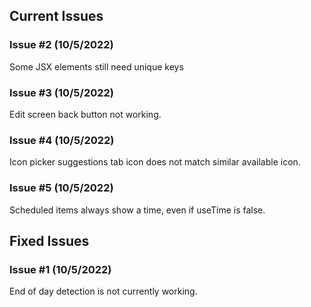 ## Current Issues

### Issue #2 (10/5/2022)

Some JSX elements still need unique keys

### Issue #3 (10/5/2022)

Edit screen back button not working.

### Issue #4 (10/5/2022)

Icon picker suggestions tab icon does not match similar available icon.

### Issue #5 (10/5/2022)

Scheduled items always show a time, even if useTime is false.

## Fixed Issues

### Issue #1 (10/5/2022)

End of day detection is not currently working.
